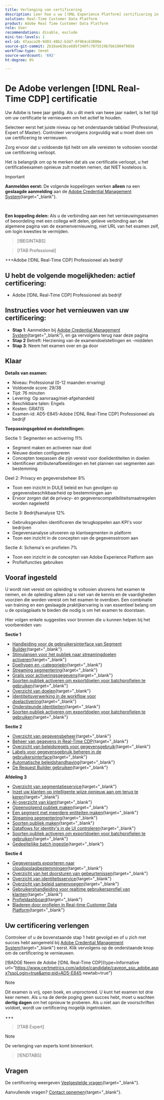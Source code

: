 ```yaml
---
title: Verlenging van certificering
description: Leer hoe u uw [!DNL Experience Platform] certificering in [!DNL Real-Time Customer Data Platform].
solution: Real-Time Customer Data Platform
product: Adobe Real Time Customer Data Platform
role: User
recommendations: disable, exclude
mini-toc-levels: 1
exl-id: 4faaca20-9d03-48b2-b3d7-0f964c63000e
source-git-commit: 2b18ae63bce685f340fc7075519b7b61904f9056
workflow-type: tm+mt
source-wordcount: '692'
ht-degree: 0%

---
```


# De Adobe verlengen [!DNL Real-Time CDP] certificatie

Uw Adobe is twee jaar geldig. Als u dit merk van twee jaar nadert, is het tijd om uw certificatie te vernieuwen om het actief te houden.

Selecteer eerst het juiste niveau op het onderstaande tabblad (Professional, Expert of Master). Controleer vervolgens zorgvuldig wat u moet doen om uw certificering te vernieuwen.

Zorg ervoor dat u voldoende tijd hebt om alle vereisten te voltooien voordat uw certificering verloopt.

Het is belangrijk om op te merken dat als uw certificatie verloopt, u het certificatieexamen opnieuw zult moeten nemen, dat NIET kosteloos is.

>[!IMPORTANT]
>
>**Aanmelden eerst:** De volgende koppelingen werken **alleen** na een **geslaagde aanmelding** aan de [Adobe Credential Management System](https://www.certmetrics.com/adobe){target="_blank"}.
>
><br>
>
>**Een koppeling delen:** Als u de verbinding aan een het vernieuwingsexamen of beoordeling met een collega wilt delen, gelieve verbinding aan de algemene pagina van de examenvernieuwing, niet URL van het examen zelf, om login kwesties te vermijden.

>[!BEGINTABS]

>[!TAB Professional]

+++Adobe [!DNL Real-Time CDP] Professioneel als bedrijf

## U hebt de volgende mogelijkheden: **actief** certificering:

* Adobe [!DNL Real-Time CDP] Professioneel als bedrijf

## Instructies voor het vernieuwen van uw certificering:

* **Stap 1**: Aanmelden bij [Adobe Credential Management System](https://www.certmetrics.com/adobe){target="_blank"}, en ga vervolgens terug naar deze pagina
* **Stap 2** Betreft: Herziening van de examendoelstellingen en -middelen
* **Stap 3**: Neem het examen over en ga door

## Klaar

**Details van examen:**

* Niveau: Professional (0-12 maanden ervaring)
* Voldoende score: 29/38
* Tijd: 76 minuten
* Levering: Op aanvraag/niet-afgehandeld
* Beschikbare talen: Engels
* Kosten: GRATIS
* Examen-id: AD5-E845-Adobe [!DNL Real-Time CDP] Professioneel als bedrijf

**Toepassingsgebied en doelstellingen:**

Sectie 1: Segmenten en activering 11%

* Segment maken en activeren naar doel
* Nieuwe doelen configureren
* Concepten toepassen die zijn vereist voor doelidentiteiten in doelen
* Identificeer attributenafbeeldingen en het plannen van segmenten aan bestemming

Deel 2: Privacy en gegevensbeheer 8%

* Toon een inzicht in DULE beleid en hun gevolgen op gegevensbeschikbaarheid op bestemmingen aan
* Ervoor zorgen dat de privacy- en gegevenscompatibiliteitsmaatregelen worden nageleefd

Sectie 3: Bedrijfsanalyse 12%

* Gebruiksgevallen identificeren die terugkoppelen aan KPI&#39;s voor bedrijven
* Gegevensanalyse uitvoeren op klantsegmenten in platform
* Toon een inzicht in de concepten van de gegevensstroom aan

Sectie 4: Schema&#39;s en profielen 7%

* Toon een inzicht in de concepten van Adobe Experience Platform aan
* Profielfuncties gebruiken

## Vooraf ingesteld

U wordt niet vereist om opleiding te voltooien alvorens het examen te nemen, en de opleiding alleen zal u niet van de kennis en de vaardigheden voorzien die worden vereist om het examen te overdoen. Een combinatie van training en een geslaagde praktijkervaring is van essentieel belang om u de opslagplaats te bieden die nodig is om het examen te doorstaan.

Hier volgen enkele suggesties voor bronnen die u kunnen helpen bij het voorbereiden van:

**Sectie 1**

* [Handleiding voor de gebruikersinterface van Segment Builder](https://experienceleague.adobe.com/docs/experience-platform/segmentation/ui/segment-builder.html){target="_blank"}
* [Stimulansen voor het publiek naar streamingdoelen activeren](https://experienceleague.adobe.com/docs/experience-platform/destinations/ui/activate/activate-segment-streaming-destinations.html){target="_blank"}
* [Doeltypen en -categorieën](https://experienceleague.adobe.com/docs/experience-platform/destinations/destination-types.html){target="_blank"}
* [Streaming segmentering](https://experienceleague.adobe.com/docs/experience-platform/segmentation/ui/streaming-segmentation.html){target="_blank"}
* [Grails voor activeringsgegevens](https://experienceleague.adobe.com/docs/experience-platform/destinations/guardrails.html){target="_blank"}
* [Soorten publiek activeren om exportdoelen voor batchprofielen te gebruiken](https://experienceleague.adobe.com/docs/experience-platform/destinations/ui/activate/activate-batch-profile-destinations.html){target="_blank"}
* [Overzicht van doelen](https://experienceleague.adobe.com/docs/experience-platform/destinations/home.html?lang=nl){target="_blank"}
* [Identiteitsverwerking in de workflow voor doelactivering](https://experienceleague.adobe.com/docs/experience-platform/destinations/how-destinations-work/identity-handling.html){target="_blank"}
* [Ondersteunde identiteiten](https://experienceleague.adobe.com/docs/experience-platform/destinations/catalog/social/facebook.html#supported-identities){target="_blank"}
* [Soorten publiek activeren om exportdoelen voor batchprofielen te gebruiken](https://experienceleague.adobe.com/docs/experience-platform/destinations/ui/activate/activate-batch-profile-destinations.html){target="_blank"}

**Sectie 2**

* [Overzicht van gegevensbeheer](https://experienceleague.adobe.com/docs/experience-platform/data-governance/home.html){target="_blank"}
* [Beheer van gegevens in Real-Time CDP](https://experienceleague.adobe.com/docs/experience-platform/rtcdp/privacy/data-governance-overview.html){target="_blank"}
* [Overzicht van beleidsregels voor gegevensgebruik](https://experienceleague.adobe.com/docs/experience-platform/data-governance/policies/overview.html){target="_blank"}
* [Labels voor gegevensgebruik beheren in de gebruikersinterface](https://experienceleague.adobe.com/docs/experience-platform/data-governance/labels/user-guide.html){target="_blank"}
* [Automatische beleidshandhaving](https://experienceleague.adobe.com/docs/experience-platform/data-governance/enforcement/auto-enforcement.html){target="_blank"}
* [De Request Builder gebruiken](https://experienceleague.adobe.com/docs/experience-platform/privacy/ui/user-guide.html?lang=nl#request-builder){target="_blank"}

**Afdeling 3**

* [Overzicht van segmentatieservice](https://experienceleague.adobe.com/docs/experience-platform/segmentation/home.html){target="_blank"}
* [Inzet uw klanten op intelligente wijze opnieuw aan om terug te keren](https://experienceleague.adobe.com/docs/experience-platform/rtcdp/use-cases/personalization-insights-engagement/intelligent-re-engagement.html){target="_blank"}
* [AI-overzicht van klant](https://experienceleague.adobe.com/docs/experience-platform/intelligent-services/customer-ai/overview.html){target="_blank"}
* [Opeenvolgend publiek maken](https://experienceleague.adobe.com/docs/platform-learn/tutorials/audiences/create-sequential-audiences.html){target="_blank"}
* [Een segment met meerdere entiteiten maken](https://experienceleague.adobe.com/docs/platform-learn/getting-started-for-data-architects-and-data-engineers/build-segments.html?lang=en#build-a-multi-entity-segment){target="_blank"}
* [Streaming segmentering](https://experienceleague.adobe.com/docs/experience-platform/segmentation/ui/streaming-segmentation.html){target="_blank"}
* [Soorten publiek maken](https://experienceleague.adobe.com/docs/platform-learn/tutorials/audiences/create-audiences.html){target="_blank"}
* [Dataflows for identity&#39;s in de UI controleren](https://experienceleague.adobe.com/docs/experience-platform/dataflows/ui/monitor-identities.html){target="_blank"}
* [Soorten publiek activeren om exportdoelen voor batchprofielen te gebruiken](https://experienceleague.adobe.com/docs/experience-platform/destinations/ui/activate/activate-batch-profile-destinations.html){target="_blank"}
* [Gedeeltelijke batch ingestie](https://experienceleague.adobe.com/docs/experience-platform/ingestion/batch/partial.html){target="_blank"}

**Sectie 4**

* [Gegevenssets exporteren naar cloudopslagbestemmingen](https://experienceleague.adobe.com/docs/experience-platform/destinations/ui/activate/export-datasets.html){target="_blank"}
* [Overzicht van het doorsturen van gebeurtenissen](https://experienceleague.adobe.com/docs/experience-platform/tags/event-forwarding/overview.html){target="_blank"}
* [Overzicht van identiteitsservice](https://experienceleague.adobe.com/docs/experience-platform/identity/home.html?lang=nl){target="_blank"}
* [Overzicht van beleid samenvoegen](https://experienceleague.adobe.com/docs/experience-platform/profile/merge-policies/overview.html){target="_blank"}
* [Gebruikershandleiding voor realtime gebruikersprofiel van klanten](https://experienceleague.adobe.com/docs/experience-platform/profile/ui/user-guide.html){target="_blank"}
* [Profieldashboard](https://experienceleague.adobe.com/docs/experience-platform/dashboards/guides/profiles.html){target="_blank"}
* [Bladeren door profielen in Real-time Customer Data Platform](https://experienceleague.adobe.com/docs/experience-platform/rtcdp/profile/profile-browse.html){target="_blank"}

## Uw certificering verlengen

Controleer of u de bovenstaande stap 1 hebt gevolgd en of u zich met succes hebt aangemeld bij [Adobe Credential Management System](https://www.certmetrics.com/adobe){target="_blank"} eerst. Klik vervolgens op de onderstaande knop om de certificering te vernieuwen.

[!BADGE Neem de Adobe [!DNL Real-Time CDP]{type=Informative url="https://www.certmetrics.com/adobe/candidate/caveon_sso_adobe.aspx?ssoLogin=true&amp;eid=AD5-E845 newtab=true"}

>[!NOTE]
>
>Dit examen is vrij, open boek, en unproctored. U kunt het examen tot drie keer nemen. Als u na de derde poging geen succes hebt, moet u wachten **dertig dagen** om het opnieuw te proberen. Als u niet aan de voorschriften voldoet, wordt uw certificering mogelijk ingetrokken.

+++

>[!TAB Expert]

>[!NOTE]
>
>De verlenging van experts komt binnenkort.

>[!ENDTABS]

## Vragen

De certificering weergeven [Veelgestelde vragen](https://experienceleague.adobe.com/docs/certification/certification/faq.html){target="_blank"}.

Aanvullende vragen? [Contact opnemen](mailto:certif@adobe.com){target="_blank"}.
